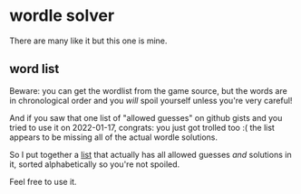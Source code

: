 # wordle solver

There are many like it but this one is mine.

## word list

Beware: you can get the wordlist from the game source, but the words
are in chronological order and you _will_ spoil yourself unless you're
very careful!

And if you saw that one list of "allowed guesses" on github gists and you tried
to use it on 2022-01-17, congrats: you just got trolled too :( the list appears
to be missing all of the actual wordle solutions.

So I put together a [list](wordle-sorted-words.txt) that actually has
all allowed guesses _and_ solutions in it, sorted alphabetically so
you're not spoiled.

Feel free to use it.

